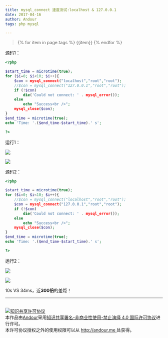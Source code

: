 ```yaml
---
title: mysql_connect 速度测试:localhost & 127.0.0.1
date: 2017-04-16
author: Andour
tags: php mysql

---
```


> {% for item in page.tags %}  {{item}} {% endfor %}

源码1：

```php
<?php

$start_time = microtime(true);
for ($i=0; $i<10; $i++){
	$con = mysql_connect("localhost","root","root");
	//$con = mysql_connect("127.0.0.1","root","root");
	if (!$con)
		die('Could not connect: ' . mysql_error());
	else
		echo "Success<br />";
	mysql_close($con);
}
$end_time = microtime(true);
echo 'Time: '.($end_time-$start_time).' s';

?>
```

运行1：

![](http://wx3.sinaimg.cn/mw690/006dXdWxgy1feo3zk0ijwj30h80b9t92.jpg)

![](http://wx1.sinaimg.cn/mw690/006dXdWxgy1feo3zkfqjgj30bb05r3yj.jpg)

源码2：

```php
<?php

$start_time = microtime(true);
for ($i=0; $i<10; $i++){
	//$con = mysql_connect("localhost","root","root");
	$con = mysql_connect("127.0.0.1","root","root");
	if (!$con)
		die('Could not connect: ' . mysql_error());
	else
		echo "Success<br />";
	mysql_close($con);
}
$end_time = microtime(true);
echo 'Time: '.($end_time-$start_time).' s';

?>
```



运行2：

![](http://wx3.sinaimg.cn/mw690/006dXdWxgy1feo3zkvw0nj30hf0bf74n.jpg)

![](http://wx2.sinaimg.cn/mw690/006dXdWxgy1feo3zlbilhj30b406uq31.jpg)

10s VS 34ms，近**300倍**的差距！

---
<br />
<a rel="license" href="http://creativecommons.org/licenses/by-nc-nd/4.0/"><img alt="知识共享许可协议" style="border-width:0" src="https://i.creativecommons.org/l/by-nc-nd/4.0/88x31.png" /></a><br />本<span xmlns:dct="http://purl.org/dc/terms/" href="http://purl.org/dc/dcmitype/Text" rel="dct:type">作品</span>由<a xmlns:cc="http://creativecommons.org/ns#" href="http://andour.me" property="cc:attributionName" rel="cc:attributionURL">Andour</a>采用<a rel="license" href="http://creativecommons.org/licenses/by-nc-nd/4.0/">知识共享署名-非商业性使用-禁止演绎 4.0 国际许可协议</a>进行许可。<br />本许可协议授权之外的使用权限可以从 <a xmlns:cc="http://creativecommons.org/ns#" href="http://andour.me" rel="cc:morePermissions">http://andour.me </a> 处获得。
